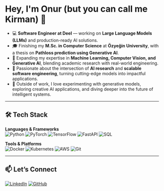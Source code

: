 # Hey, I'm Onur (but you can call me Kirman) 👋  

- 💻 **Software Engineer at Deel** — working on **Large Language Models (LLMs)** and production-ready AI solutions.  
- 🎓 Finishing my **M.Sc. in Computer Science** at **Özyeğin University**, with a thesis on **Pathloss prediction using Generative AI**.  
- 🌱 Expanding my expertise in **Machine Learning, Computer Vision, and Generative AI**, blending academic research with real-world engineering.  
- 🔬 Passionate about the intersection of **AI research** and **scalable software engineering**, turning cutting-edge models into impactful applications.  
- 🚀 Outside of work, I love experimenting with generative models, exploring creative AI applications, and diving deeper into the future of intelligent systems.  

---

## 🛠️ Tech Stack  

**Languages & Frameworks**  
![Python](https://img.shields.io/badge/Python-3776AB?style=for-the-badge&logo=python&logoColor=white)  ![PyTorch](https://img.shields.io/badge/PyTorch-EE4C2C?style=for-the-badge&logo=pytorch&logoColor=white)  ![TensorFlow](https://img.shields.io/badge/TensorFlow-FF6F00?style=for-the-badge&logo=tensorflow&logoColor=white)  ![FastAPI](https://img.shields.io/badge/FastAPI-009688?style=for-the-badge&logo=fastapi&logoColor=white)  ![SQL](https://img.shields.io/badge/SQL-336791?style=for-the-badge&logo=postgresql&logoColor=white)  

**Tools & Platforms**  
![Docker](https://img.shields.io/badge/Docker-2496ED?style=for-the-badge&logo=docker&logoColor=white)  ![Kubernetes](https://img.shields.io/badge/Kubernetes-326CE5?style=for-the-badge&logo=kubernetes&logoColor=white)  ![AWS](https://img.shields.io/badge/AWS-232F3E?style=for-the-badge&logo=amazon-aws&logoColor=white)  ![Git](https://img.shields.io/badge/Git-F05032?style=for-the-badge&logo=git&logoColor=white)  

---

## 📫 Let’s Connect  

[![LinkedIn](https://img.shields.io/badge/LinkedIn-0077B5?style=for-the-badge&logo=linkedin&logoColor=white)](https://linkedin.com/in/onur-kirman)  [![GitHub](https://img.shields.io/badge/GitHub-181717?style=for-the-badge&logo=github&logoColor=white)](https://github.com/onurkirman)  
